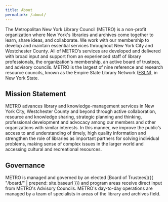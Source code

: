 ```yaml
---
title: About
permalink: /about/
---
```


The Metropolitan New York Library Council (METRO) is a non-profit organization where New York's libraries and archives come together to learn, share ideas, and collaborate. We work with our membership to develop and maintain essential services throughout New York City and Westchester County. All of METRO’s services are developed and delivered with broad input and support from an experienced staff of library professionals, the organization's membership, an active board of trustees, and advisory councils.  METRO is the largest of nine reference and research resource councils, known as the Empire State Library Network ([ESLN](http://www.esln.org)), in New York State.

## Mission Statement

METRO advances library and knowledge-management services in New York City, Westchester County and beyond through active collaboration, resource and knowledge sharing, strategic planning and thinking, professional development and advocacy among our members and other organizations with similar interests. In this manner, we improve the public’s access to and understanding of timely, high quality information and strengthen the role of libraries as important partners for solving individual problems, making sense of complex issues in the larger world and accessing cultural and recreational resources.

## Governance

METRO is managed and governed by an elected [Board of Trustees]({{ "/board/" | prepend: site.baseurl }}) and program areas receive direct input from METRO's Advisory Councils. METRO's day-to-day operations are managed by a team of specialists in areas of the library and archives field.
